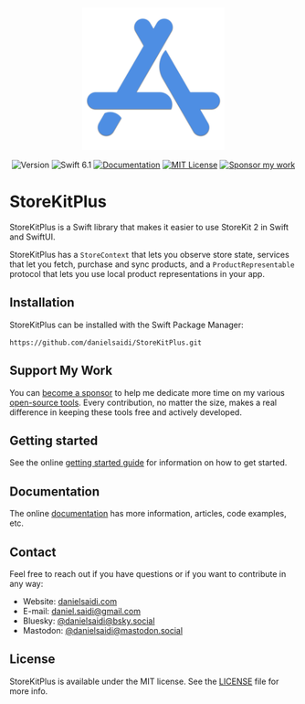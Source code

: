 <p align="center">
    <img src="Resources/Icon.png" alt="Project Icon" width="250" />
</p>

<p align="center">
        <img src="https://img.shields.io/github/v/release/danielsaidi/StoreKitPlus?color=%2300550&sort=semver" alt="Version" />
    <img src="https://img.shields.io/badge/Swift-6.1-orange.svg" alt="Swift 6.1" />
    <a href="https://danielsaidi.github.io/StoreKitPlus"><img src="https://img.shields.io/badge/documentation-web-blue.svg" alt="Documentation" /></a>
    <a href="https://github.com/danielsaidi/StoreKitPlus/blob/master/LICENSE"><img src="https://img.shields.io/github/license/danielsaidi/StoreKitPlus" alt="MIT License" /></a>
    <a href="https://github.com/sponsors/danielsaidi"><img src="https://img.shields.io/badge/sponsor-GitHub-red.svg" alt="Sponsor my work" /></a>
</p>


# StoreKitPlus

StoreKitPlus is a Swift library that makes it easier to use StoreKit 2 in Swift and SwiftUI.

StoreKitPlus has a `StoreContext` that lets you observe store state, services that let you fetch, purchase and sync products, and a `ProductRepresentable` protocol that lets you use local product representations in your app.



## Installation

StoreKitPlus can be installed with the Swift Package Manager:

```
https://github.com/danielsaidi/StoreKitPlus.git
```


## Support My Work

You can [become a sponsor][Sponsors] to help me dedicate more time on my various [open-source tools][OpenSource]. Every contribution, no matter the size, makes a real difference in keeping these tools free and actively developed.



## Getting started

See the online [getting started guide][Getting-Started] for information on how to get started.



## Documentation

The online [documentation][Documentation] has more information, articles, code examples, etc.



## Contact

Feel free to reach out if you have questions or if you want to contribute in any way:

* Website: [danielsaidi.com][Website]
* E-mail: [daniel.saidi@gmail.com][Email]
* Bluesky: [@danielsaidi@bsky.social][Bluesky]
* Mastodon: [@danielsaidi@mastodon.social][Mastodon]



## License

StoreKitPlus is available under the MIT license. See the [LICENSE][License] file for more info.


[Email]: mailto:daniel.saidi@gmail.com
[Website]: https://danielsaidi.com
[GitHub]: https://github.com/danielsaidi
[OpenSource]: https://danielsaidi.com/opensource
[Sponsors]: https://github.com/sponsors/danielsaidi

[Bluesky]: https://bsky.app/profile/danielsaidi.bsky.social
[Mastodon]: https://mastodon.social/@danielsaidi
[Twitter]: https://twitter.com/danielsaidi

[Documentation]: https://danielsaidi.github.io/StoreKitPlus
[Getting-Started]: https://danielsaidi.github.io/StoreKitPlus/documentation/storekitplus/getting-started
[License]: https://github.com/danielsaidi/StoreKitPlus/blob/master/LICENSE
